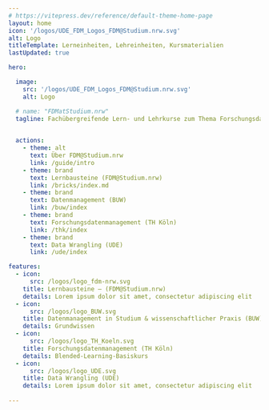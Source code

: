 ```yaml
---
# https://vitepress.dev/reference/default-theme-home-page
layout: home
icon: '/logos/UDE_FDM_Logos_FDM@Studium.nrw.svg'
alt: Logo
titleTemplate: Lerneinheiten, Lehreinheiten, Kursmaterialien
lastUpdated: true

hero:

  image:
    src: '/logos/UDE_FDM_Logos_FDM@Studium.nrw.svg'
    alt: Logo

  # name: "FDMatStudium.nrw"
  tagline: Fachübergreifende Lern- und Lehrkurse zum Thema Forschungsdatenmanagement (FDM) für den Einsatz in Studium und Lehre
  

  actions:
    - theme: alt
      text: Über FDM@Studium.nrw
      link: /guide/intro
    - theme: brand
      text: Lernbausteine (FDM@Studium.nrw)
      link: /bricks/index.md
    - theme: brand
      text: Datenmanagement (BUW)
      link: /buw/index
    - theme: brand
      text: Forschungsdatenmanagement (TH Köln)
      link: /thk/index
    - theme: brand
      text: Data Wrangling (UDE)
      link: /ude/index

features:
  - icon:
      src: /logos/logo_fdm-nrw.svg
    title: Lernbausteine – (FDM@Studium.nrw)
    details: Lorem ipsum dolor sit amet, consectetur adipiscing elit
  - icon:
      src: /logos/logo_BUW.svg
    title: Datenmanagement in Studium & wissenschaftlicher Praxis (BUW)
    details: Grundwissen
  - icon:
      src: /logos/logo_TH_Koeln.svg
    title: Forschungsdatenmanagement (TH Köln)
    details: Blended-Learning-Basiskurs 
  - icon:
      src: /logos/logo_UDE.svg
    title: Data Wrangling (UDE)
    details: Lorem ipsum dolor sit amet, consectetur adipiscing elit
  
---
```


